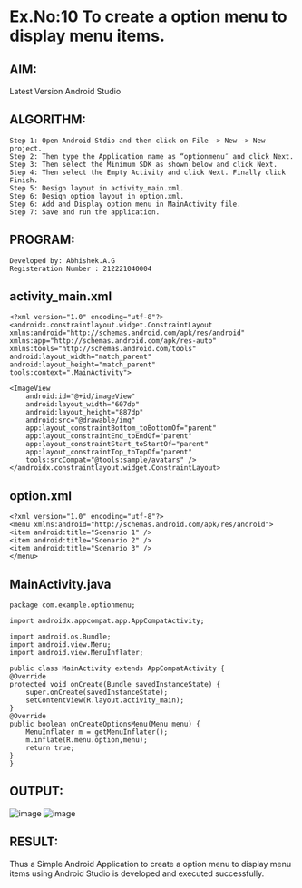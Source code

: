 # Ex.No:10 To create a option menu to display menu items.
## AIM:
Latest Version Android Studio
## ALGORITHM:
```
Step 1: Open Android Stdio and then click on File -> New -> New project.
Step 2: Then type the Application name as “optionmenu″ and click Next.
Step 3: Then select the Minimum SDK as shown below and click Next.
Step 4: Then select the Empty Activity and click Next. Finally click Finish.
Step 5: Design layout in activity_main.xml.
Step 6: Design option layout in option.xml.
Step 6: Add and Display option menu in MainActivity file.
Step 7: Save and run the application.
```

## PROGRAM:
```
Developed by: Abhishek.A.G
Registeration Number : 212221040004
```
## activity_main.xml
```
<?xml version="1.0" encoding="utf-8"?>
<androidx.constraintlayout.widget.ConstraintLayout xmlns:android="http://schemas.android.com/apk/res/android"
xmlns:app="http://schemas.android.com/apk/res-auto"
xmlns:tools="http://schemas.android.com/tools"
android:layout_width="match_parent"
android:layout_height="match_parent"
tools:context=".MainActivity">

<ImageView
    android:id="@+id/imageView"
    android:layout_width="607dp"
    android:layout_height="887dp"
    android:src="@drawable/img"
    app:layout_constraintBottom_toBottomOf="parent"
    app:layout_constraintEnd_toEndOf="parent"
    app:layout_constraintStart_toStartOf="parent"
    app:layout_constraintTop_toTopOf="parent"
    tools:srcCompat="@tools:sample/avatars" />
</androidx.constraintlayout.widget.ConstraintLayout>
```
## option.xml
```
<?xml version="1.0" encoding="utf-8"?>
<menu xmlns:android="http://schemas.android.com/apk/res/android">
<item android:title="Scenario 1" />
<item android:title="Scenario 2" />
<item android:title="Scenario 3" />
</menu>
```
## MainActivity.java
```
package com.example.optionmenu;

import androidx.appcompat.app.AppCompatActivity;

import android.os.Bundle;
import android.view.Menu;
import android.view.MenuInflater;

public class MainActivity extends AppCompatActivity {
@Override
protected void onCreate(Bundle savedInstanceState) {
    super.onCreate(savedInstanceState);
    setContentView(R.layout.activity_main);
}
@Override
public boolean onCreateOptionsMenu(Menu menu) {
    MenuInflater m = getMenuInflater();
    m.inflate(R.menu.option,menu);
    return true;
}
}
```
## OUTPUT:
![image](https://github.com/HibaRajarajeswari/OPTION-MENU/assets/129970809/bbf80d5e-3728-42dd-a90c-6f61f00ad063)
![image](https://github.com/HibaRajarajeswari/OPTION-MENU/assets/129970809/a36ed4b1-4c7c-47ca-ad46-597acebf3774)
## RESULT:
Thus a Simple Android Application to create a option menu to display menu items using Android Studio is developed and executed successfully.
